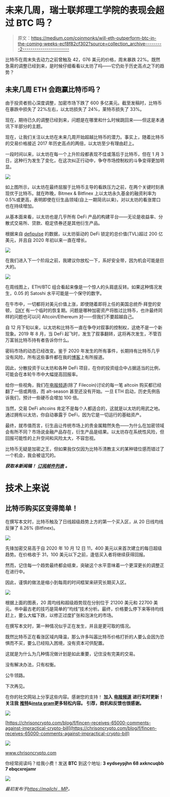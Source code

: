 # 未来几周，瑞士联邦理工学院的表现会超过 BTC 吗？

> 原文：<https://medium.com/coinmonks/will-eth-outperform-btc-in-the-coming-weeks-ecf8f82cf302?source=collection_archive---------2----------------------->

比特币在周末失去动力之前曾触及 42，076 美元的价格，周末暴跌 22%。既然急需的调整已经到来，是时候仔细看看以太坊了吗——它仍处于历史高点之下的趋势？

## 未来几周 ETH 会跑赢比特币吗？

由于投资者担心深度调整，加密市场下跌了 600 多亿美元。截至发稿时，比特币在暴跌中损失了 22%左右，以太坊损失了 24%，莱特币损失了 33%。

现在，期待已久的调整已经到来，问题是在哪里和什么时候跳回来——但这是本通讯下半部分的主题。

现在，让我们关注以太坊在未来几周开始超越比特币的潜力。事实上，随着比特币的交易价格接近 2017 年历史高点的两倍，以太坊至少有理由赶上。

一段时间以来，以太坊在每一个上升阶段都表现不佳或落后于比特币，但在 1 月 3 日，这种行为发生了变化，在这次纠正行动中，争夺市场控制权的斗争变得更加明显。

![](img/dbabe00524ceaf7364b92d40514aaaeb.png)

如上图所示，以太坊在最终屈服于比特币主导的看跌压力之前，在两个关键时刻表现优于比特币。就在昨晚，Bitmex & Bitfinex 上以太坊永久基金的融资利率为 0.5%或更高，表明即使在衍生品领域(自上一期简讯以来)，对以太坊的看涨胃口也在持续增加。

从基本面来看，以太坊也是几乎所有 DeFi 产品的构建平台——无论是收益率、分散式交易所、贷款、稳定债券还是其他衍生产品。

根据来自 [defipulse](https://defipulse.com) 的数据，以太坊驱动的 DeFi 锁定的总价值(TVL)超过 200 亿美元，并且自 2020 年初以来一直在增长。

![](img/68ca0f80d0a0f0e5f1a2cb3b27f28433.png)

在我们进入下一个阶段之前，我建议你放松一下，系好安全带，因为机会可能是巨大的。

![](img/bf702466efc1d2ebe124f9413202821e.png)

在周线图上，ETH/BTC 组合看起来像是一个惊人的头肩底反转。如果这种情况发生，0.05 的 Satoshi 水平可能是一个保守的数字。

在牛市中，一切都将对美元价值上涨，即使随着即将上任的美国总统乔·拜登的安顿， [DXY](https://www.tradingview.com/x/J63MAUhC/) 有一个临时的恢复期。问题是哪种加密资产将胜过比特币，也许最终同样的问题也可以问 Altcoin/Ethereum 对——但我们不要超越自己。

自 12 月下旬以来，以太坊和比特币一直在争夺对叙事的控制权，这绝不是一个新现象。2019 年 8 月，当 DeFi 起飞时，发生了叙事翻转，这将再次发生，不管百万富翁比特币持有者告诉你什么。

密码市场的动态已经改变。鉴于 2020 年发生的所有事件，长期持有比特币几乎没有风险，所有这些事件都在我的[博客](https://chrisoncrypto.com/blog)上有所报道。

因此，分散投资于以太坊和各种 DeFi 项目，在你的投资组合中占据适当的比例，可能会在本轮牛市中大幅提高回报率。

给你一些视角，我们在[电报频道](https://t.me/chrisoncryptochannel)(除了 Filecoin)讨论的每一笔 altcoin 购买都已经翻了一倍或两倍，而 alt-season 甚至还没有开始。一旦 ETH 启动，历史先例告诉我们，预计一些硬币会增加 100 倍。

当然，交易 DeFi altcoins 肯定不是每个人都适合的，这就是以太坊的用武之地。通过拥有以太坊，你自动暴露于 DeFi，因为它是一切运行的基础资产。

最终，就市值而言，衍生品让传统市场上的贵金属黯然失色——为什么在加密领域会有所不同？市场说金融产品存在，衍生产品是结果。以太坊存在系统性风险，但回报可能性的上升空间和风险太大，不容忽视。

比特币无疑是加密之王，但如果我仅仅因为比特币清教主义的某种错位感而错过了一个机会，我会被诅咒的。

***获取本新闻稿！*** [***订阅邮件列表***](http://www.chrisoncrypto.com) ***。***

# 技术上来说

## 比特币购买区变得简单！

在撰写本文时，比特币触及了日线超级趋势上方的第一个买入区，从 20 日线均线反弹了 8.26% (Bitfinex)。

![](img/34d66eb1f9e9dd4c927eaafd12fd1bf5.png)

先锋加密交易高于自 2020 年 10 月 12 日 11，400 美元以来首次建立的每日超级趋势。在价格收于 31，100 美元以下之前，逢低买入者将继续获得回报。

然而，记住每一个趋势最终都会结束，突破这个水平意味着一个更深更长的调整正在进行中。

因此，谨慎的做法是缩小到每周的时间框架来研究长期买入区。

![](img/bc672ba0975c2bedb57f0ad8f8f62d45.png)

根据上面的图表，20 周均线和超级趋势现在分别位于 21200 美元和 22700 美元。书中最古老的技巧是简单的“均线”技术分析。最终，价格要么停下来等待均线赶上，要么大幅下跌，以修正过度扩张和泡沫化的市场。

在撰写本文时，第一种情况似乎正在发生，并且是更可取的情况。

既然比特币正在看涨区域内降温，那么许多叫嚣比特币价格打折的人要么会因为恐惧而不买，要么已经陷入困境，没有资本可供配置。

这就是为什么为几种情况做计划是如此重要，记住没有完美的交易。

没有解决办法，只有权衡。

公牛领路。

下次再见。

在你的社交网站上分享这些内容。感谢您的支持！
**加入** [**电报频道**](https://t.me/chrisoncryptochannel) **进行实时更新！**
**关注我** [**推特**](https://twitter.com/ChrisOnCrypto1)**&**[**insta gram**](https://www.instagram.com/chrisoncrypto/)**更多轻松内容。**
**引荐，商机和反馈也很感谢。**

![](img/4d8b0349c55e74c4235d85628e1cc479.png)

[https://chrisoncrypto.com/blog/f/fincen-receives-65000-comments-against-impractical-crypto-bill](https://chrisoncrypto.com/blog/f/fincen-receives-65000-comments-against-impractical-crypto-bill)

![](img/7e1d1b1ac07fe506aeaf75137736fa73.png)

www.chrisoncrypto.com

你经常阅读吗？给我小费！发送 **BTC** 到这个地址:
**3 eydseypjhn 68 axkncuqbb 7 ebqcxrejamr**

![](img/c0b690ee8fae3c7a358b8436d7190ee2.png)

*最初发布于*[*https://mailchi . MP*](https://mailchi.mp/4ee936d6227e/will-eth-outperform-btc-in-the-coming-weeks?e=[UNIQID])*。*